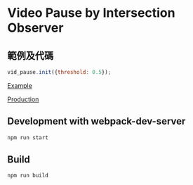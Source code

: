 # Video Pause by Intersection Observer

## 範例及代碼

```javascript
vid_pause.init({threshold: 0.5});
```

[Example](https://github.com/exinfinite/videoPause/blob/main/test/index.html)

[Production](https://github.com/exinfinite/videoPause/blob/main/dist/video-pause.js)

## Development with webpack-dev-server

```javascript
npm run start
```

## Build

```javascript
npm run build
```